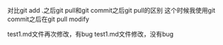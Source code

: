 对比git add .之后git pull和git commit之后git pull的区别
这个时候我使用git commit之后在git pull
modify

test1.md文件再次修改，有bug
test1.md文件修改，没有bug